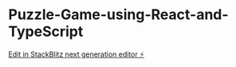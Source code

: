 # Puzzle-Game-using-React-and-TypeScript

[Edit in StackBlitz next generation editor ⚡️](https://stackblitz.com/~/github.com/AbdurRaahimm/Puzzle-Game-using-React-and-TypeScript)